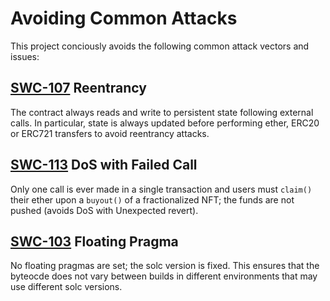 # Avoiding Common Attacks

This project conciously avoids the following common attack vectors and issues:

## [SWC-107](https://swcregistry.io/docs/SWC-107) Reentrancy

The contract always reads and write to persistent state following external calls. In particular, state is always updated before performing ether, ERC20 or ERC721 transfers to avoid reentrancy attacks.

## [SWC-113](https://swcregistry.io/docs/SWC-113) DoS with Failed Call

Only one call is ever made in a single transaction and users must `claim()` their ether upon a `buyout()` of a fractionalized NFT; the funds are not pushed (avoids DoS with Unexpected revert).

## [SWC-103](https://swcregistry.io/docs/SWC-103) Floating Pragma

No floating pragmas are set; the solc version is fixed. This ensures that the byteocde does not vary between builds in different environments that may use different solc versions. 
